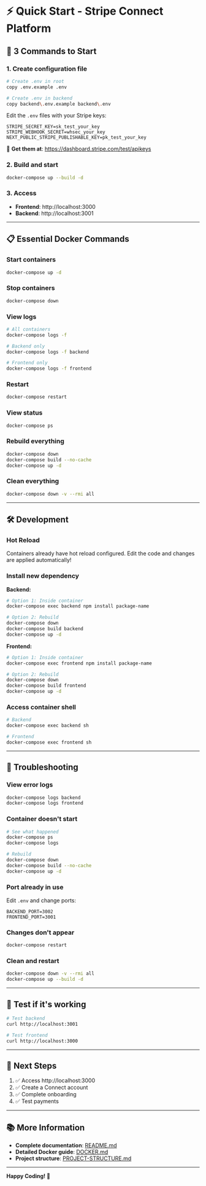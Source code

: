 # ⚡ Quick Start - Stripe Connect Platform

## 🚀 3 Commands to Start

### 1. Create configuration file

```bash
# Create .env in root
copy .env.example .env

# Create .env in backend
copy backend\.env.example backend\.env
```

Edit the `.env` files with your Stripe keys:
```env
STRIPE_SECRET_KEY=sk_test_your_key
STRIPE_WEBHOOK_SECRET=whsec_your_key
NEXT_PUBLIC_STRIPE_PUBLISHABLE_KEY=pk_test_your_key
```

🔑 **Get them at**: https://dashboard.stripe.com/test/apikeys

### 2. Build and start

```bash
docker-compose up --build -d
```

### 3. Access

- **Frontend**: http://localhost:3000
- **Backend**: http://localhost:3001

---

## 📋 Essential Docker Commands

### Start containers
```bash
docker-compose up -d
```

### Stop containers
```bash
docker-compose down
```

### View logs
```bash
# All containers
docker-compose logs -f

# Backend only
docker-compose logs -f backend

# Frontend only
docker-compose logs -f frontend
```

### Restart
```bash
docker-compose restart
```

### View status
```bash
docker-compose ps
```

### Rebuild everything
```bash
docker-compose down
docker-compose build --no-cache
docker-compose up -d
```

### Clean everything
```bash
docker-compose down -v --rmi all
```

---

## 🛠️ Development

### Hot Reload
Containers already have hot reload configured. Edit the code and changes are applied automatically!

### Install new dependency

**Backend:**
```bash
# Option 1: Inside container
docker-compose exec backend npm install package-name

# Option 2: Rebuild
docker-compose down
docker-compose build backend
docker-compose up -d
```

**Frontend:**
```bash
# Option 1: Inside container
docker-compose exec frontend npm install package-name

# Option 2: Rebuild
docker-compose down
docker-compose build frontend
docker-compose up -d
```

### Access container shell
```bash
# Backend
docker-compose exec backend sh

# Frontend
docker-compose exec frontend sh
```

---

## 🐛 Troubleshooting

### View error logs
```bash
docker-compose logs backend
docker-compose logs frontend
```

### Container doesn't start
```bash
# See what happened
docker-compose ps
docker-compose logs

# Rebuild
docker-compose down
docker-compose build --no-cache
docker-compose up -d
```

### Port already in use
Edit `.env` and change ports:
```env
BACKEND_PORT=3002
FRONTEND_PORT=3001
```

### Changes don't appear
```bash
docker-compose restart
```

### Clean and restart
```bash
docker-compose down -v --rmi all
docker-compose up --build -d
```

---

## 🧪 Test if it's working

```bash
# Test backend
curl http://localhost:3001

# Test frontend
curl http://localhost:3000
```

---

## 🎯 Next Steps

1. ✅ Access http://localhost:3000
2. ✅ Create a Connect account
3. ✅ Complete onboarding
4. ✅ Test payments

---

## 📚 More Information

- **Complete documentation**: [README.md](README.md)
- **Detailed Docker guide**: [DOCKER.md](DOCKER.md)
- **Project structure**: [PROJECT-STRUCTURE.md](PROJECT-STRUCTURE.md)

---

**Happy Coding! 🚀**
